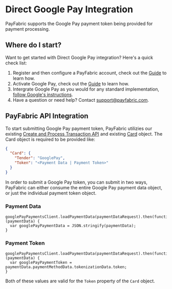 # Direct Google Pay Integration
PayFabric supports the Google Pay payment token being provided for payment processing.

Where do I start?
-----------------

Want to get started with Direct Google Pay integration? Here's a quick check list:

1. Register and then configure a PayFabric account, check out the [Guide](https://github.com/PayFabric/Portal/tree/master/PayFabric/Sections/Configure%20Portal.md) to learn how.
2. Activate Google Pay, check out the [Guide](https://github.com/PayFabric/Portal/blob/R17/PayFabric/Sections/APM.md#google-pay) to learn how.
3. Intergrate Google Pay as you would for any standard implementation, [follow Google's instructions](https://developers.google.com/pay/api/web/guides/setup).
4. Have a question or need help? Contact <support@payfabric.com>.

PayFabric API Integration
-------------------------

To start submitting Google Pay payment token, PayFabric utilizies our existing [Create and Process Transaction API](https://github.com/PayFabric/APIs/blob/master/PayFabric/Sections/Transactions.md#create-and-process-a-transaction) and existing [Card](https://github.com/PayFabric/APIs/blob/master/PayFabric/Sections/Objects.md#card) object.  The Card object is required to be provided like:

``` JSON
{
  "Card": {
    "Tender": "GooglePay",
    "Token": "<Payment Data | Payment Token>"
  }
}
```

In order to submit a Google Pay token, you can submit in two ways, PayFabric can either consume the entire Google Pay payment data object, or just the individual payment token object.

### Payment Data
``` JS
googlePayPaymentsClient.loadPaymentData(paymentDataRequest).then(function (paymentData) {
  var googlePayPaymentData = JSON.stringify(paymentData);
}
```

### Payment Token
``` JS
googlePayPaymentsClient.loadPaymentData(paymentDataRequest).then(function (paymentData) {
  var googlePayPaymentToken = paymentData.paymentMethodData.tokenizationData.token;
}
```

Both of these values are valid for the `Token` property of the `Card` object.
